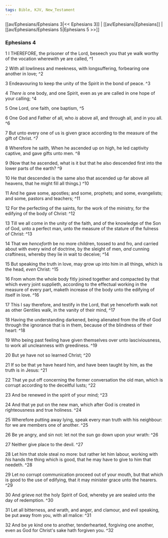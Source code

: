 ```yaml
---
tags: Bible, KJV, New_Testament
---
```


[[av/Ephesians/Ephesians 3|<< Ephesians 3]] | [[av/Ephesians|Ephesians]] | [[av/Ephesians/Ephesians 5|Ephesians 5 >>]]

### Ephesians 4

1 I THEREFORE, the prisoner of the Lord, beseech you that ye walk worthy of the vocation wherewith ye are called, ^1

2 With all lowliness and meekness, with longsuffering, forbearing one another in love; ^2

3 Endeavouring to keep the unity of the Spirit in the bond of peace. ^3

4 _There_ _is_ one body, and one Spirit, even as ye are called in one hope of your calling; ^4

5 One Lord, one faith, one baptism, ^5

6 One God and Father of all, who _is_ above all, and through all, and in you all. ^6

7 But unto every one of us is given grace according to the measure of the gift of Christ. ^7

8 Wherefore he saith, When he ascended up on high, he led captivity captive, and gave gifts unto men. ^8

9 (Now that he ascended, what is it but that he also descended first into the lower parts of the earth? ^9

10 He that descended is the same also that ascended up far above all heavens, that he might fill all things.) ^10

11 And he gave some, apostles; and some, prophets; and some, evangelists; and some, pastors and teachers; ^11

12 For the perfecting of the saints, for the work of the ministry, for the edifying of the body of Christ: ^12

13 Till we all come in the unity of the faith, and of the knowledge of the Son of God, unto a perfect man, unto the measure of the stature of the fulness of Christ: ^13

14 That we _henceforth_ be no more children, tossed to and fro, and carried about with every wind of doctrine, by the sleight of men, _and_ cunning craftiness, whereby they lie in wait to deceive; ^14

15 But speaking the truth in love, may grow up into him in all things, which is the head, _even_ Christ: ^15

16 From whom the whole body fitly joined together and compacted by that which every joint supplieth, according to the effectual working in the measure of every part, maketh increase of the body unto the edifying of itself in love. ^16

17 This I say therefore, and testify in the Lord, that ye henceforth walk not as other Gentiles walk, in the vanity of their mind, ^17

18 Having the understanding darkened, being alienated from the life of God through the ignorance that is in them, because of the blindness of their heart: ^18

19 Who being past feeling have given themselves over unto lasciviousness, to work all uncleanness with greediness. ^19

20 But ye have not so learned Christ; ^20

21 If so be that ye have heard him, and have been taught by him, as the truth is in Jesus: ^21

22 That ye put off concerning the former conversation the old man, which is corrupt according to the deceitful lusts; ^22

23 And be renewed in the spirit of your mind; ^23

24 And that ye put on the new man, which after God is created in righteousness and true holiness. ^24

25 Wherefore putting away lying, speak every man truth with his neighbour: for we are members one of another. ^25

26 Be ye angry, and sin not: let not the sun go down upon your wrath: ^26

27 Neither give place to the devil. ^27

28 Let him that stole steal no more: but rather let him labour, working with _his_ hands the thing which is good, that he may have to give to him that needeth. ^28

29 Let no corrupt communication proceed out of your mouth, but that which is good to the use of edifying, that it may minister grace unto the hearers. ^29

30 And grieve not the holy Spirit of God, whereby ye are sealed unto the day of redemption. ^30

31 Let all bitterness, and wrath, and anger, and clamour, and evil speaking, be put away from you, with all malice: ^31

32 And be ye kind one to another, tenderhearted, forgiving one another, even as God for Christ's sake hath forgiven you. ^32
